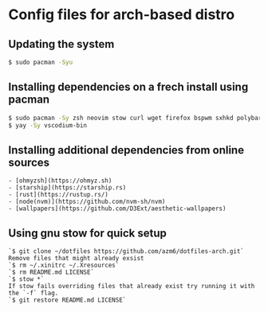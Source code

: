 # Config files for arch-based distro
## Updating the system
```bash
$ sudo pacman -Syu
```
## Installing dependencies on a frech install using pacman
```bash
$ sudo pacman -Sy zsh neovim stow curl wget firefox bspwm sxhkd polybar nitrogen zathura zathura-pdf-poppler zathura-djvu zathura-ps tmux rofi mpv mpd mpc ncmpcpp ranger yay qbittorrent
$ yay -Sy vscodium-bin
```
## Installing additional dependencies from online sources
    - [ohmyzsh](https://ohmyz.sh)
    - [starship](https://starship.rs)
    - [rust](https://rustup.rs/)
    - [node(nvm)](https://github.com/nvm-sh/nvm)
    - [wallpapers](https://github.com/D3Ext/aesthetic-wallpapers)

## Using gnu stow for quick setup
    `$ git clone ~/dotfiles https://github.com/azm6/dotfiles-arch.git`
    Remove files that might already exsist
    `$ rm ~/.xinitrc ~/.Xresources`
    `$ rm README.md LICENSE`
    `$ stow *`
    If stow fails overriding files that already exist try running it with the `-f` flag.
    `$ git restore README.md LICENSE`
